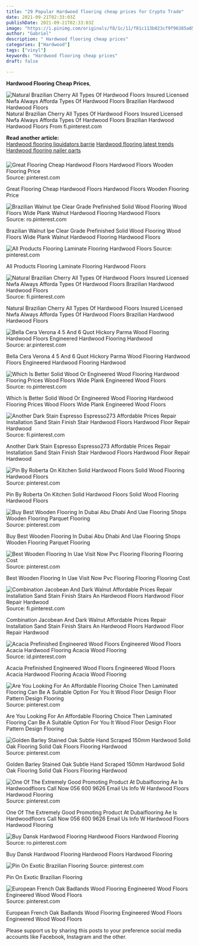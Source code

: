 ```yaml
---
title: "29 Popular Hardwood flooring cheap prices for Crypto Trade"
date: 2021-09-21T02:33:03Z
publishDate: 2021-09-21T02:33:03Z
image: "https://i.pinimg.com/originals/f8/1c/11/f81c113b023cf9f96385a05843a3166d.jpg"
author: "Gabriel"
description: " Hardwood flooring cheap prices"
categories: ["Hardwood"]
tags: ["vinyl"]
keywords: "Hardwood flooring cheap prices"
draft: false

---
```

<!-- Head tag Code -->
**Hardwood Flooring Cheap Prices**, 

![Natural Brazilian Cherry All Types Of Hardwood Floors Insured Licensed Nwfa Always Afforda Types Of Hardwood Floors Brazilian Hardwood Hardwood Floors](https://i.pinimg.com/736x/63/fb/f4/63fbf48141569c1536cee27f165bd12a.jpg "Natural Brazilian Cherry All Types Of Hardwood Floors Insured Licensed Nwfa Always Afforda Types Of Hardwood Floors Brazilian Hardwood Hardwood Floors")
Natural Brazilian Cherry All Types Of Hardwood Floors Insured Licensed Nwfa Always Afforda Types Of Hardwood Floors Brazilian Hardwood Hardwood Floors From fi.pinterest.com

**Read another article:**  
[Hardwood flooring liquidators barrie](/hardwood-flooring-liquidators-barrie/)
[Hardwood flooring latest trends](/hardwood-flooring-latest-trends/)
[Hardwood flooring nailer parts](/hardwood-flooring-nailer-parts/)




### 

 


![Great Flooring Cheap Hardwood Floors Hardwood Floors Wooden Flooring Price](https://i.pinimg.com/originals/19/fc/6b/19fc6b360d2d292940e151567a00c600.jpg "Great Flooring Cheap Hardwood Floors Hardwood Floors Wooden Flooring Price")
Source: pinterest.com

Great Flooring Cheap Hardwood Floors Hardwood Floors Wooden Flooring Price  

![Brazilian Walnut Ipe Clear Grade Prefinished Solid Wood Flooring Wood Floors Wide Plank Walnut Hardwood Flooring Hardwood Floors](https://i.pinimg.com/474x/48/d9/83/48d98398254db3eb0d48ac45ee7bd651.jpg "Brazilian Walnut Ipe Clear Grade Prefinished Solid Wood Flooring Wood Floors Wide Plank Walnut Hardwood Flooring Hardwood Floors")
Source: ro.pinterest.com

Brazilian Walnut Ipe Clear Grade Prefinished Solid Wood Flooring Wood Floors Wide Plank Walnut Hardwood Flooring Hardwood Floors  

![All Products Flooring Laminate Flooring Hardwood Floors](https://i.pinimg.com/originals/db/1c/a7/db1ca7698d6cbde4c65526e19b03865f.jpg "All Products Flooring Laminate Flooring Hardwood Floors")
Source: pinterest.com

All Products Flooring Laminate Flooring Hardwood Floors  

![Natural Brazilian Cherry All Types Of Hardwood Floors Insured Licensed Nwfa Always Afforda Types Of Hardwood Floors Brazilian Hardwood Hardwood Floors](https://i.pinimg.com/736x/63/fb/f4/63fbf48141569c1536cee27f165bd12a.jpg "Natural Brazilian Cherry All Types Of Hardwood Floors Insured Licensed Nwfa Always Afforda Types Of Hardwood Floors Brazilian Hardwood Hardwood Floors")
Source: fi.pinterest.com

Natural Brazilian Cherry All Types Of Hardwood Floors Insured Licensed Nwfa Always Afforda Types Of Hardwood Floors Brazilian Hardwood Hardwood Floors  

![Bella Cera Verona 4 5 And 6 Quot Hickory Parma Wood Flooring Hardwood Floors Engineered Hardwood Flooring Hardwood](https://i.pinimg.com/474x/65/3b/ba/653bbab398f9a52e43d86daeb41e08f9.jpg "Bella Cera Verona 4 5 And 6 Quot Hickory Parma Wood Flooring Hardwood Floors Engineered Hardwood Flooring Hardwood")
Source: ar.pinterest.com

Bella Cera Verona 4 5 And 6 Quot Hickory Parma Wood Flooring Hardwood Floors Engineered Hardwood Flooring Hardwood  

![Which Is Better Solid Wood Or Engineered Wood Flooring Hardwood Flooring Prices Wood Floors Wide Plank Engineered Wood Floors](https://i.pinimg.com/originals/cc/b9/3b/ccb93b3d4785cc00308781ab5f83c585.jpg "Which Is Better Solid Wood Or Engineered Wood Flooring Hardwood Flooring Prices Wood Floors Wide Plank Engineered Wood Floors")
Source: ro.pinterest.com

Which Is Better Solid Wood Or Engineered Wood Flooring Hardwood Flooring Prices Wood Floors Wide Plank Engineered Wood Floors  

![Another Dark Stain Espresso Espresso273 Affordable Prices Repair Installation Sand Stain Finish Stair Hardwood Floors Hardwood Floor Repair Hardwood](https://i.pinimg.com/736x/a6/cb/35/a6cb35b3aacbdbd2a400bb64f58fcb36.jpg "Another Dark Stain Espresso Espresso273 Affordable Prices Repair Installation Sand Stain Finish Stair Hardwood Floors Hardwood Floor Repair Hardwood")
Source: fi.pinterest.com

Another Dark Stain Espresso Espresso273 Affordable Prices Repair Installation Sand Stain Finish Stair Hardwood Floors Hardwood Floor Repair Hardwood  

![Pin By Roberta On Kitchen Solid Hardwood Floors Solid Wood Flooring Hardwood Floors](https://i.pinimg.com/736x/27/41/b6/2741b68de77c55af4740b8861e68381e.jpg "Pin By Roberta On Kitchen Solid Hardwood Floors Solid Wood Flooring Hardwood Floors")
Source: pinterest.com

Pin By Roberta On Kitchen Solid Hardwood Floors Solid Wood Flooring Hardwood Floors  

![Buy Best Wooden Flooring In Dubai Abu Dhabi And Uae Flooring Shops Wooden Flooring Parquet Flooring](https://i.pinimg.com/736x/e2/83/2a/e2832a6ca92c2e203a73adf1411a9035.jpg "Buy Best Wooden Flooring In Dubai Abu Dhabi And Uae Flooring Shops Wooden Flooring Parquet Flooring")
Source: pinterest.com

Buy Best Wooden Flooring In Dubai Abu Dhabi And Uae Flooring Shops Wooden Flooring Parquet Flooring  

![Best Wooden Flooring In Uae Visit Now Pvc Flooring Flooring Flooring Cost](https://i.pinimg.com/originals/ab/49/06/ab490605878a4266005b55fb9f4584bb.jpg "Best Wooden Flooring In Uae Visit Now Pvc Flooring Flooring Flooring Cost")
Source: pinterest.com

Best Wooden Flooring In Uae Visit Now Pvc Flooring Flooring Flooring Cost  

![Combination Jacobean And Dark Walnut Affordable Prices Repair Installation Sand Stain Finish Stairs An Hardwood Floors Hardwood Floor Repair Hardwood](https://i.pinimg.com/originals/cd/7a/67/cd7a67e9462c819ee8f8a0e3f0ee80c6.jpg "Combination Jacobean And Dark Walnut Affordable Prices Repair Installation Sand Stain Finish Stairs An Hardwood Floors Hardwood Floor Repair Hardwood")
Source: fi.pinterest.com

Combination Jacobean And Dark Walnut Affordable Prices Repair Installation Sand Stain Finish Stairs An Hardwood Floors Hardwood Floor Repair Hardwood  

![Acacia Prefinished Engineered Wood Floors Engineered Wood Floors Acacia Hardwood Flooring Acacia Wood Flooring](https://i.pinimg.com/474x/c9/29/bd/c929bd4e21f29059ce0cb62f78cb340a.jpg "Acacia Prefinished Engineered Wood Floors Engineered Wood Floors Acacia Hardwood Flooring Acacia Wood Flooring")
Source: id.pinterest.com

Acacia Prefinished Engineered Wood Floors Engineered Wood Floors Acacia Hardwood Flooring Acacia Wood Flooring  

![Are You Looking For An Affordable Flooring Choice Then Laminated Flooring Can Be A Suitable Option For You It Wood Floor Design Floor Pattern Design Flooring](https://i.pinimg.com/736x/15/31/c2/1531c2f3a712fbfe0e1a0c6082a97d96.jpg "Are You Looking For An Affordable Flooring Choice Then Laminated Flooring Can Be A Suitable Option For You It Wood Floor Design Floor Pattern Design Flooring")
Source: pinterest.com

Are You Looking For An Affordable Flooring Choice Then Laminated Flooring Can Be A Suitable Option For You It Wood Floor Design Floor Pattern Design Flooring  

![Golden Barley Stained Oak Subtle Hand Scraped 150mm Hardwood Solid Oak Flooring Solid Oak Floors Flooring Hardwood](https://i.pinimg.com/originals/28/66/a2/2866a2bafc2f3b8650c3d96ccc638cc5.jpg "Golden Barley Stained Oak Subtle Hand Scraped 150mm Hardwood Solid Oak Flooring Solid Oak Floors Flooring Hardwood")
Source: pinterest.com

Golden Barley Stained Oak Subtle Hand Scraped 150mm Hardwood Solid Oak Flooring Solid Oak Floors Flooring Hardwood  

![One Of The Extremely Good Promoting Product At Dubaiflooring Ae Is Hardwoodfloors Call Now 056 600 9626 Email Us Info W Hardwood Floors Hardwood Flooring](https://i.pinimg.com/736x/57/51/f9/5751f90c21b0a50abd8277e09d8b3d8d.jpg "One Of The Extremely Good Promoting Product At Dubaiflooring Ae Is Hardwoodfloors Call Now 056 600 9626 Email Us Info W Hardwood Floors Hardwood Flooring")
Source: pinterest.com

One Of The Extremely Good Promoting Product At Dubaiflooring Ae Is Hardwoodfloors Call Now 056 600 9626 Email Us Info W Hardwood Floors Hardwood Flooring  

![Buy Dansk Hardwood Flooring Hardwood Floors Hardwood Flooring](https://i.pinimg.com/564x/5c/54/fd/5c54fd763ed66199588b1e327becf8c4.jpg "Buy Dansk Hardwood Flooring Hardwood Floors Hardwood Flooring")
Source: ro.pinterest.com

Buy Dansk Hardwood Flooring Hardwood Floors Hardwood Flooring  

![Pin On Exotic Brazilian Flooring](https://i.pinimg.com/736x/4b/dd/49/4bdd495b7281c92434553fc0ce6bf1a7--brazilian-cherry-hardwood-flooring-exotic.jpg "Pin On Exotic Brazilian Flooring")
Source: pinterest.com

Pin On Exotic Brazilian Flooring  

![European French Oak Badlands Wood Flooring Engineered Wood Floors Engineered Wood Wood Floors](https://i.pinimg.com/originals/f8/1c/11/f81c113b023cf9f96385a05843a3166d.jpg "European French Oak Badlands Wood Flooring Engineered Wood Floors Engineered Wood Wood Floors")
Source: pinterest.com

European French Oak Badlands Wood Flooring Engineered Wood Floors Engineered Wood Wood Floors  

Please support us by sharing this posts to your preference social media accounts like Facebook, Instagram and the other.

